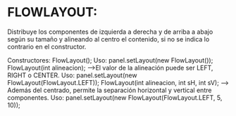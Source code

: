 
<h1>FLOWLAYOUT:</h1>
<p>Distribuye los componentes de izquierda a derecha y de arriba a abajo según su tamaño y alineando al centro el contenido, si no se indica lo contrario en el constructor.</p>

Constructores:
FlowLayout();
Uso:
	panel.setLayout(new FlowLayout());
FlowLayout(int alineacion); -->El valor de la alineación puede ser LEFT, RIGHT o CENTER.
Uso:
	panel.setLayout(new FlowLayout(FlowLayout.LEFT));
FlowLayout(int alineacion, int sH, int sV); --> Además del centrado, permite la separación horizontal y vertical entre componentes.
Uso:
	panel.setLayout(new FlowLayout(FlowLayout.LEFT, 5, 10));
